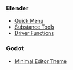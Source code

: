 ### Blender

- [Quick Menu](https://github.com/passivestar/quickmenu)
- [Substance Tools](https://github.com/passivestar/substance-tools)
- [Driver Functions](https://github.com/passivestar/driverfunctions)

### Godot

- [Minimal Editor Theme](https://github.com/passivestar/godot-minimal-theme)
